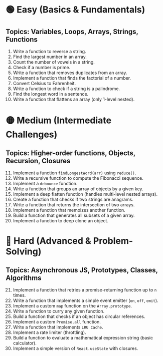 # 🟢 Easy (Basics & Fundamentals)
## **Topics: Variables, Loops, Arrays, Strings, Functions**

1. Write a function to reverse a string.
2. Find the largest number in an array.
3. Count the number of vowels in a string.
4. Check if a number is prime.
5. Write a function that removes duplicates from an array.
6. Implement a function that finds the factorial of a number.
7. Convert Celsius to Fahrenheit.
8. Write a function to check if a string is a palindrome.
9. Find the longest word in a sentence.
10. Write a function that flattens an array (only 1-level nested).

# 🟡 Medium (Intermediate Challenges)
## Topics: Higher-order functions, Objects, Recursion, Closures

11. Implement a function `findLongestWord(arr)` using `reduce()`.
12. Write a recursive function to compute the Fibonacci sequence.
13. Implement a `debounce` function.
14. Write a function that groups an array of objects by a given key.
15. Implement a deep flatten function (handles multi-level nested arrays).
16. Create a function that checks if two strings are anagrams.
17. Write a function that returns the intersection of two arrays.
18. Implement a function that memoizes another function.
19. Build a function that generates all subsets of a given array.
20. Implement a function to deep clone an object.

# 🔵 Hard (Advanced & Problem-Solving)
## Topics: Asynchronous JS, Prototypes, Classes, Algorithms

21. Implement a function that retries a promise-returning function up to `n` times.
22. Write a function that implements a simple event emitter (`on`, `off`, `emit`).
23. Implement a custom `map` function on the `Array.prototype`.
24. Write a function to curry any given function.
25. Build a function that checks if an object has circular references.
26. Implement a custom `Promise.all` function.
27. Write a function that implements `LRU Cache`.
28. Implement a rate limiter (throttling).
29. Build a function to evaluate a mathematical expression string (basic calculator).
30. Implement a simple version of `React.useState` with closures.